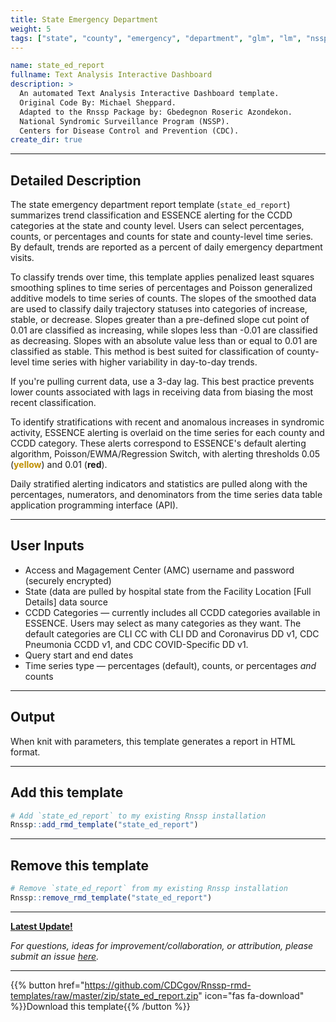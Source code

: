 ```yaml
---
title: State Emergency Department
weight: 5
tags: ["state", "county", "emergency", "department", "glm", "lm", "nssp", "essence", "template"] 
---
```


```yaml
name: state_ed_report
fullname: Text Analysis Interactive Dashboard
description: >
  An automated Text Analysis Interactive Dashboard template. 
  Original Code By: Michael Sheppard. 
  Adapted to the Rnssp Package by: Gbedegnon Roseric Azondekon. 
  National Syndromic Surveillance Program (NSSP). 
  Centers for Disease Control and Prevention (CDC).
create_dir: true
```
---
## Detailed Description

The state emergency department report template (`state_ed_report`) summarizes trend classification and ESSENCE alerting for the CCDD categories at the state and county level. Users can select percentages, counts, or percentages and counts for state and county-level time series. By default, trends are reported as a percent of daily emergency department visits. 

To classify trends over time, this template applies penalized least squares smoothing splines to time series of percentages and Poisson generalized additive models to time series of counts. The slopes of the smoothed data are used to classify daily trajectory statuses into categories of increase, stable, or decrease. Slopes greater than a pre-defined slope cut point of 0.01 are classified as increasing, while slopes less than -0.01 are classified as decreasing. Slopes with an absolute value less than or equal to 0.01 are classified as stable. This method is best suited for classification of county-level time series with higher variability in day-to-day trends. 

If you're pulling current data, use a 3-day lag. This best practice prevents lower counts associated with lags in receiving data from biasing the most recent classification. 

To identify stratifications with recent and anomalous increases in syndromic activity, ESSENCE alerting is overlaid on the time series for each county and CCDD category. These alerts correspond to ESSENCE\'s default alerting algorithm, Poisson/EWMA/Regression Switch, with alerting thresholds 0.05 (<span style="color:#BF8F00;font-weight:bold">yellow</span>) and 0.01 (<span style="red;font-weight:bold">red</span>). 

Daily stratified alerting indicators and statistics are pulled along with the percentages, numerators, and denominators from the time series data table application programming interface (API).

---
## User Inputs

* Access and Magagement Center (AMC) username and password (securely encrypted)
* State (data are pulled by hospital state from the Facility Location \[Full Details\] data source
* CCDD Categories — currently includes all CCDD categories available in ESSENCE. Users may select as many categories as they want. The default categories are CLI CC with CLI DD and Coronavirus DD v1, CDC Pneumonia CCDD v1, and CDC COVID-Specific DD v1.
* Query start and end dates
* Time series type — percentages (default), counts, or percentages *and* counts

---
## Output

When knit with parameters, this template generates a report in HTML format.

---
## Add this template

```r
# Add `state_ed_report` to my existing Rnssp installation
Rnssp::add_rmd_template("state_ed_report")
```
---
## Remove this template

```r
# Remove `state_ed_report` from my existing Rnssp installation
Rnssp::remove_rmd_template("state_ed_report")
```

---
[**Latest Update!**](https://cdcgov.github.io/Rnssp-rmd-templates/changelogs/#state-emergency-department-template-state_ed_report)

*For questions, ideas for improvement/collaboration, or attribution, please submit an issue [here](https://github.com/CDCgov/Rnssp-rmd-templates/issues).*

---
{{% button href="https://github.com/CDCgov/Rnssp-rmd-templates/raw/master/zip/state_ed_report.zip" icon="fas fa-download" %}}Download this template{{% /button %}}
